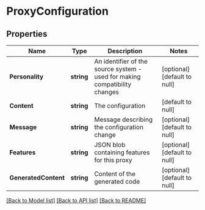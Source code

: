 # ProxyConfiguration

## Properties
Name | Type | Description | Notes
------------ | ------------- | ------------- | -------------
**Personality** | **string** | An identifier of the source system - used for making compatibility changes | [optional] [default to null]
**Content** | **string** | The configuration | [default to null]
**Message** | **string** | Message describing the configuration change | [optional] [default to null]
**Features** | **string** | JSON blob containing features for this proxy | [optional] [default to null]
**GeneratedContent** | **string** | Content of the generated code | [optional] [default to null]

[[Back to Model list]](../README.md#documentation-for-models) [[Back to API list]](../README.md#documentation-for-api-endpoints) [[Back to README]](../README.md)


